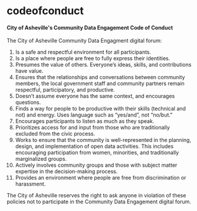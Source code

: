 codeofconduct
=============

#### City of Asheville's Community Data Engagement Code of Conduct

The City of Asheville Community Data Engagment digital forum:

1. Is a safe and respectful environment for all participants.
2. Is a place where people are free to fully express their identities.
3. Presumes the value of others. Everyone’s ideas, skills, and contributions have value.
4. Ensures that the relationships and conversations between community members, the local government staff and community partners remain respectful, participatory, and productive.
5. Doesn’t assume everyone has the same context, and encourages questions.
6. Finds a way for people to be productive with their skills (technical and not) and energy. Uses language such as “yes/and”, not “no/but.”
7. Encourages participants to listen as much as they speak.
8. Prioritizes access for and input from those who are traditionally excluded from the civic process.
9. Works to ensure that the community is well-represented in the planning, design, and implementation of open data activities. This includes encouraging participation from women, minorities, and traditionally marginalized groups. 
10. Actively involves community groups and those with subject matter expertise in the decision-making process.
11. Provides an environment where people are free from discrimination or harassment.

The City of Asheville reserves the right to ask anyone in violation of these policies not to participate in the Community Data Engagement digital forum.

